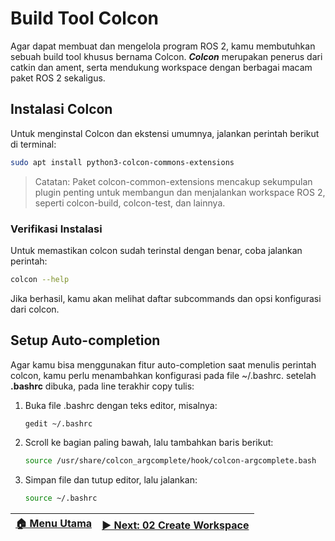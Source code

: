 # Build Tool Colcon

Agar dapat membuat dan mengelola program ROS 2, kamu membutuhkan sebuah build tool khusus bernama Colcon. ***Colcon*** merupakan penerus dari catkin dan ament, serta mendukung workspace dengan berbagai macam paket ROS 2 sekaligus.

## Instalasi Colcon
Untuk menginstal Colcon dan ekstensi umumnya, jalankan perintah berikut di terminal:
```bash
sudo apt install python3-colcon-commons-extensions
```
> Catatan: Paket colcon-common-extensions mencakup sekumpulan plugin penting untuk membangun dan menjalankan workspace ROS 2, seperti colcon-build, colcon-test, dan lainnya.

### Verifikasi Instalasi

Untuk memastikan colcon sudah terinstal dengan benar, coba jalankan perintah:
```bash
colcon --help
```

Jika berhasil, kamu akan melihat daftar subcommands dan opsi konfigurasi dari colcon.

## Setup Auto-completion
Agar kamu bisa menggunakan fitur auto-completion saat menulis perintah colcon, kamu perlu menambahkan konfigurasi pada file ~/.bashrc.
setelah **.bashrc** dibuka, pada line terakhir copy tulis:

1. Buka file .bashrc dengan teks editor, misalnya:
    ```bash
    gedit ~/.bashrc
    ```
2. Scroll ke bagian paling bawah, lalu tambahkan baris berikut:
    ```bash
    source /usr/share/colcon_argcomplete/hook/colcon-argcomplete.bash
    ```
3. Simpan file dan tutup editor, lalu jalankan:
    ```bash
    source ~/.bashrc
    ```

| [🏠 Menu Utama](/) | [▶️ Next: 02 Create Workspace](../02_create_workspace/) |
| ----------------- | ------------------------------------------------------ |
